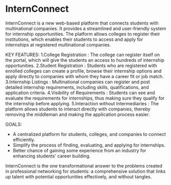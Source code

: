 # InternConnect
InternConnect is a new web-based platform that connects students with multinational companies. It provides a streamlined and user-friendly system for internship opportunities. The platform allows colleges to register their institutions, which enables their students to access and apply for internships at registered multinational companies.

KEY FEATURES:
1.College Registration : The college can register itself on the portal, which will give the students an access to hundreds of internship opportunities.
2.Student Registration : Students who are registered with enrolled colleges can create a profile, browse their internship options and apply directly to companies with whom they have a career fit or job match. 
3.Internship Listings : Multinational companies can register and post detailed internship requirements, including skills, qualifications, and application criteria.
4.Visibility of Requirements : Students can see and evaluate the requirements for internships, thus making sure they qualify for the internship before applying. 
5.Interaction without Intermediaries : The platform allows students to interact directly with companies, thereby removing the middleman and making the application process easier. 

GOALS:
- A centralized platform for students, colleges, and companies to connect efficiently.
- Simplify the process of finding, evaluating, and applying for internships.
- Better chance of gaining some experience from an industry for enhancing students' career building.

InternConnect is the one transformational answer to the problems created in professional networking for students: a comprehensive solution that links up talent with potential opportunities effectively, and without tangles.
